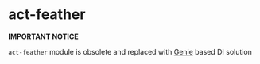 # act-feather

**IMPORTANT NOTICE**

`act-feather` module is obsolete and replaced with [Genie](https://github.com/osglworks/java-di) based DI solution

